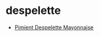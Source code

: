 # despelette

 * [Pimient Despelette Mayonnaise](../../index/p/pimient-despelette-mayonnaise-358491.json)
